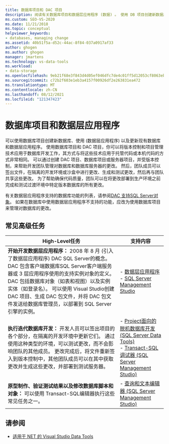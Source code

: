 ```yaml
---
title: 数据库项目和 DAC 项目
description: 阅读有关数据库项目和数据层应用程序 (数据) 。 使用 DB 项目创建新数据库、创建新 DDC 以及更新现有数据库和 DDC。
ms.custom: SEO-VS-2020
ms.date: 11/21/2018
ms.topic: conceptual
helpviewer_keywords:
- databases, managing change
ms.assetid: 40b51f5a-d52c-44ac-8f84-037a0917af33
author: ghogen
ms.author: ghogen
manager: jmartens
ms.technology: vs-data-tools
ms.workload:
- data-storage
ms.openlocfilehash: 9eb21f68e3f843d4d05ef046dfc7de4c01ff5d12053cf8063eb4f805286fb050
ms.sourcegitcommit: c72b2f603e1eb3a4157f00926df2e263831ea472
ms.translationtype: MT
ms.contentlocale: zh-CN
ms.lasthandoff: 08/12/2021
ms.locfileid: "121347423"
---
```

# <a name="database-projects-and-data-tier-applications"></a>数据库项目和数据层应用程序

可以使用数据库项目创建新数据库、使用 (数据层应用程序) 以及更新现有数据库和数据层应用程序。 使用数据库项目和 DAC 项目，你可以将版本控制和项目管理技术应用于数据库开发工作，其方式与将这些技术应用于托管代码或本机代码的方式非常相同。 可以通过创建 DAC 项目、数据库项目或服务器项目，并受版本控制，来帮助开发团队管理对数据库和数据库服务器的更改。 然后，团队成员可以签出文件，在隔离的开发环境或沙盒中进行更改、生成和测试更改，然后再与团队共享这些更改。 为了帮助确保代码质量，团队可以在将更改部署到生产环境之前完成和测试过渡环境中特定版本数据库的所有更改。

有关数据层应用程序支持的数据库功能的列表，请参阅[DAC 支持SQL Server对象](/sql/relational-databases/data-tier-applications/dac-support-for-sql-server-objects-and-versions)。 如果在数据库中使用数据层应用程序不支持的功能，应改为使用数据库项目来管理对数据库的更改。

## <a name="common-high-level-tasks"></a>常见高级任务

| High-Level任务 | 支持内容 |
| - | - |
| **开始开发数据层应用程序：** 2008 年 8 月 (引入了数据层应用程序) DAC SQL Server的概念。 DAC 包含客户端数据库SQL Server客户端服务器或 3 层应用程序使用的支持实例对象的定义。 DAC 包括数据库对象（如表和视图）以及实例实体（如登录名）。 可以使用 Visual Studio创建 DAC 项目、生成 DAC 包文件，并将 DAC 包文件发送给数据库管理员，以部署到 SQL Server 引擎的实例。 | - [数据层应用程序](/sql/relational-databases/data-tier-applications/data-tier-applications)<br />- [SQL Server Management Studio](/sql/ssms/sql-server-management-studio-ssms) |
| **执行迭代数据库开发：** 开发人员可以签出项目的各个部分，在隔离的开发环境中更新它们。 通过使用这种类型的环境，可以测试更改，而不会影响团队的其他成员。 更改完成后，将文件重新签入到版本控制中，其他团队成员可以在其中获取更改并生成这些更改，并部署到测试服务器。 | - [Project面向的脱机数据库开发 (SQL Server Data Tools) ](/sql/ssdt/project-oriented-offline-database-development)<br />- [Transact-SQL调试器 (SQL Server Management Studio) ](/sql/ssms/scripting/transact-sql-debugger) |
| **原型制作、验证测试结果以及修改数据库脚本和对象：** 可以使用 Transact-SQL编辑器执行这些常见任务之一。 | - [查询和文本编辑器 (SQL Server Management Studio) ](/sql/ssms/scripting/query-and-text-editors-sql-server-management-studio) |

## <a name="see-also"></a>请参阅

- [适用于 NET 的 Visual Studio Data Tools](../data-tools/visual-studio-data-tools-for-dotnet.md)
